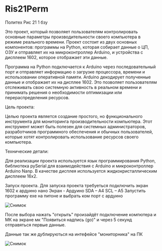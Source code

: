 # Ris21Perm
Политех Рис 21 1 бзу

Это проект, который позволяет пользователям контролировать основные параметры производительности своего компьютера в режиме реального времени. Проект состоит из двух основных компонентов: программы на Python, которая собирает данные о ЦП, ОЗУ и отправляет их на микроконтроллер Arduino, и устройства с дисплеем 1602, которое отображает эти данные.

Программа на Python подключается к Arduino через последовательный порт и отправляет информацию о загрузке процессора, времени и использовании оперативной памяти. Arduino декодирует полученные данные и отображает их на дисплее 1602. Это позволяет пользователям отслеживать свою системную активность в реальном времени и принимать решения о необходимости оптимизации или перераспределения ресурсов.

Цель проекта:

Целью проекта является создание простого, но функционального инструмента для мониторинга производительности компьютера. Этот инструмент может быть полезен для системных администраторов, разработчиков программного обеспечения и обычных пользователей, которые хотят контролировать использование ресурсов своего компьютера.

Технические детали:

Для реализации проекта используется язык программирования Python, библиотека pySerial для взаимодействия с Arduino и микроконтроллер Arduino Nanp. В качестве дисплея используется жидкокристаллическим дисплеем 16x2.

Запуск проекта.
Для запуска проекта требуеться подключить экран 1602 к ардуино нано 
Экран -  Ардуино
SDA   –  A4
SCL   –  A5
Запустить программу exe на питоне и выбрать ком порт с ардуино

![Снимок](https://github.com/lekos59/Ris21Perm/assets/60417866/69415e4a-d7e6-4563-8fe8-539709e50b5e)

После выбора нажать "открыть" произайдёт подключение компютера и МК на экране мк "Появиться надпись (go)" и через 5 секунд отправяться первые данные.

Данные так же дублируються на интефейсе "мониторника" на ПК

![Снимок](https://github.com/lekos59/Ris21Perm/assets/60417866/c2ee872c-0195-46e2-a9bf-1744d73b87cd)

